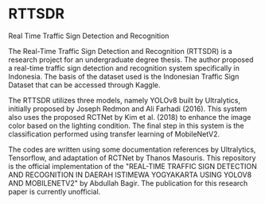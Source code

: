 # RTTSDR
Real Time Traffic Sign Detection and Recognition

The Real-Time Traffic Sign Detection and Recognition (RTTSDR) is a research project for an undergraduate degree thesis. The author proposed a real-time traffic sign detection and recognition system specifically in Indonesia. The basis of the dataset used is the Indonesian Traffic Sign Dataset that can be accessed through Kaggle.

The RTTSDR utilizes three models, namely YOLOv8 built by Ultralytics, initially proposed by Joseph Redmon and Ali Farhadi (2016). This system also uses the proposed RCTNet by Kim et al. (2018) to enhance the image color based on the lighting condition. The final step in this system is the classification performed using transfer learning of MobileNetV2.

The codes are written using some documentation references by Ultralytics, Tensorflow, and adaptation of RCTNet by Thanos Masouris. This repository is the official implementation of the "REAL-TIME TRAFFIC SIGN DETECTION AND RECOGNITION IN DAERAH ISTIMEWA YOGYAKARTA USING YOLOV8 AND MOBILENETV2" by Abdullah Bagir. The publication for this research paper is currently unofficial.

